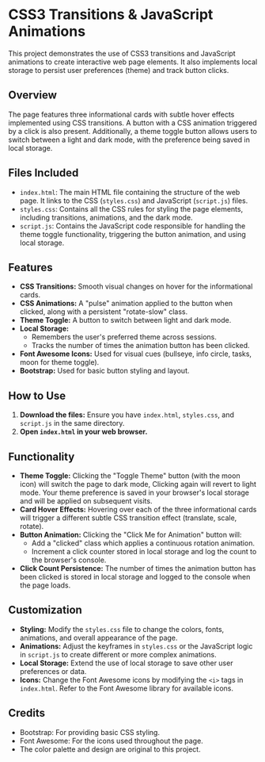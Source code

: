 # CSS3 Transitions & JavaScript Animations

This project demonstrates the use of CSS3 transitions and JavaScript animations to create interactive web page elements. It also implements local storage to persist user preferences (theme) and track button clicks.

## Overview

The page features three informational cards with subtle hover effects implemented using CSS transitions. A button with a CSS animation triggered by a click is also present. Additionally, a theme toggle button allows users to switch between a light and dark mode, with the preference being saved in local storage.

## Files Included

* `index.html`: The main HTML file containing the structure of the web page. It links to the CSS (`styles.css`) and JavaScript (`script.js`) files.
* `styles.css`: Contains all the CSS rules for styling the page elements, including transitions, animations, and the dark mode.
* `script.js`: Contains the JavaScript code responsible for handling the theme toggle functionality, triggering the button animation, and using local storage.

## Features

* **CSS Transitions:** Smooth visual changes on hover for the informational cards.
* **CSS Animations:** A "pulse" animation applied to the button when clicked, along with a persistent "rotate-slow" class.
* **Theme Toggle:** A button to switch between light and dark mode.
* **Local Storage:**
    * Remembers the user's preferred theme across sessions.
    * Tracks the number of times the animation button has been clicked.
* **Font Awesome Icons:** Used for visual cues (bullseye, info circle, tasks, moon for theme toggle).
* **Bootstrap:** Used for basic button styling and layout.

## How to Use

1.  **Download the files:** Ensure you have `index.html`, `styles.css`, and `script.js` in the same directory.
2.  **Open `index.html` in your web browser.**

## Functionality

* **Theme Toggle:** Clicking the "Toggle Theme" button (with the moon icon) will switch the page to dark mode, Clicking again will revert to light mode. Your theme preference is saved in your browser's local storage and will be applied on subsequent visits.
* **Card Hover Effects:** Hovering over each of the three informational cards will trigger a different subtle CSS transition effect (translate, scale, rotate).
* **Button Animation:** Clicking the "Click Me for Animation" button will:
    * Add a "clicked" class which applies a continuous rotation animation.
    * Increment a click counter stored in local storage and log the count to the browser's console.
* **Click Count Persistence:** The number of times the animation button has been clicked is stored in local storage and logged to the console when the page loads.

## Customization

* **Styling:** Modify the `styles.css` file to change the colors, fonts, animations, and overall appearance of the page.
* **Animations:** Adjust the keyframes in `styles.css` or the JavaScript logic in `script.js` to create different or more complex animations.
* **Local Storage:** Extend the use of local storage to save other user preferences or data.
* **Icons:** Change the Font Awesome icons by modifying the `<i>` tags in `index.html`. Refer to the Font Awesome library for available icons.

## Credits

* Bootstrap: For providing basic CSS styling.
* Font Awesome: For the icons used throughout the page.
* The color palette and design are original to this project.
